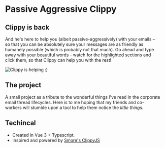 # Passive Aggressive Clippy

## Clippy is back

And he's here to help you (albeit passive-aggressively) with your emails – so that you can be absolutely sure your messages are as friendly as humanely possible (which is probably not that much). Go ahead and type away with your beautiful words - watch for the highlighted sections and click them, so that Clippy can help you with the rest! 

![Clippy is helping :)](https://repository-images.githubusercontent.com/362197972/2dd56500-c328-11eb-9f1a-2ecaf37c82db)

## The project

A small project as a tribute to the wonderful things I've read in the corporate email thread lifecycles. Here is to me hoping that my friends and co-workers will stumble upon a tool to help them notice the *little things*.

## Techincal

* Created in Vue 3 + Typescript.
* Inspired and powered by [Smore's ClippyJS](https://www.smore.com/clippy-js)
